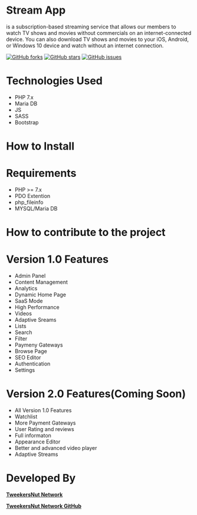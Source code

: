 # Stream App
is a subscription-based streaming service that allows our members to watch TV shows and movies without commercials on an internet-connected device. You can also download TV shows and movies to your iOS, Android, or Windows 10 device and watch without an internet connection.

<a href="https://github.com/TaranpreetSinghRayat/streaming_app/network"><img alt="GitHub forks" src="https://img.shields.io/github/forks/TaranpreetSinghRayat/streaming_app"></a>
<a href="https://github.com/TaranpreetSinghRayat/streaming_app/stargazers"><img alt="GitHub stars" src="https://img.shields.io/github/stars/TaranpreetSinghRayat/streaming_app"></a>
<a href="https://github.com/TaranpreetSinghRayat/streaming_app/issues"><img alt="GitHub issues" src="https://img.shields.io/github/issues/TaranpreetSinghRayat/streaming_app"></a>

# Technologies Used
- PHP 7.x
- Maria DB
- JS
- SASS
- Bootstrap

# How to Install

# Requirements
- PHP >= 7.x
- PDO Extention
- php_fileinfo
- MYSQL/Maria DB

# How to contribute to the project

# Version 1.0 Features
- Admin Panel
- Content Management
- Analytics
- Dynamic Home Page
- SaaS Mode
- High Performance
- Videos
- Adaptive Sreams
- Lists
- Search
- Filter
- Paymeny Gateways
- Browse Page
- SEO Editor
- Authentication
- Settings

# Version 2.0 Features(Coming Soon)
- All Version 1.0 Features
- Watchlist
- More Payment Gateways
- User Rating and reviews
- Full informaton
- Appearance Editor
- Better and advanced video player
- Adaptive Streams



# Developed By
<b><a target="_blank" href="https://tweekersnut.com">TweekersNut Network</a></b>

<b><a target="_blank" href="https://github.com/tweekersnut/">TweekersNut Network GitHub</a></b>

